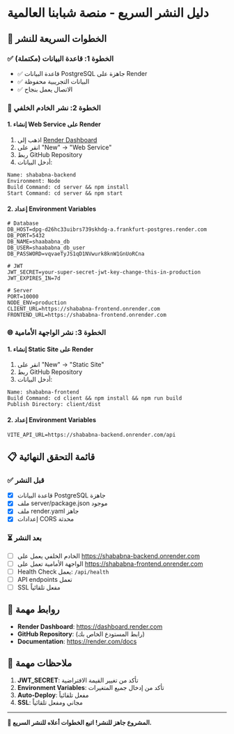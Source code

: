 # دليل النشر السريع - منصة شبابنا العالمية

## 🎯 **الخطوات السريعة للنشر**

### ✅ **الخطوة 1: قاعدة البيانات (مكتملة)**

- ✅ قاعدة البيانات PostgreSQL جاهزة على Render
- ✅ البيانات التجريبية محفوظة
- ✅ الاتصال يعمل بنجاح

### 🚀 **الخطوة 2: نشر الخادم الخلفي**

#### 1. إنشاء Web Service على Render

1. اذهب إلى [Render Dashboard](https://dashboard.render.com)
2. انقر على "New" → "Web Service"
3. ربط GitHub Repository
4. أدخل البيانات:

```
Name: shababna-backend
Environment: Node
Build Command: cd server && npm install
Start Command: cd server && npm start
```

#### 2. إعداد Environment Variables

```env
# Database
DB_HOST=dpg-d26hc33uibrs739skhdg-a.frankfurt-postgres.render.com
DB_PORT=5432
DB_NAME=shaababna_db
DB_USER=shaababna_db_user
DB_PASSWORD=vqvaeTyJS1qD1NVwurk8knW1GnUoRCna

# JWT
JWT_SECRET=your-super-secret-jwt-key-change-this-in-production
JWT_EXPIRES_IN=7d

# Server
PORT=10000
NODE_ENV=production
CLIENT_URL=https://shababna-frontend.onrender.com
FRONTEND_URL=https://shababna-frontend.onrender.com
```

### 🌐 **الخطوة 3: نشر الواجهة الأمامية**

#### 1. إنشاء Static Site على Render

1. انقر على "New" → "Static Site"
2. ربط GitHub Repository
3. أدخل البيانات:

```
Name: shababna-frontend
Build Command: cd client && npm install && npm run build
Publish Directory: client/dist
```

#### 2. إعداد Environment Variables

```env
VITE_API_URL=https://shababna-backend.onrender.com/api
```

## 📋 **قائمة التحقق النهائية**

### ✅ قبل النشر

- [x] قاعدة البيانات PostgreSQL جاهزة
- [x] ملف server/package.json موجود
- [x] ملف render.yaml جاهز
- [x] إعدادات CORS محدثة

### ⏳ بعد النشر

- [ ] الخادم الخلفي يعمل على https://shababna-backend.onrender.com
- [ ] الواجهة الأمامية تعمل على https://shababna-frontend.onrender.com
- [ ] Health Check يعمل: `/api/health`
- [ ] API endpoints تعمل
- [ ] SSL مفعل تلقائياً

## 🔗 **روابط مهمة**

- **Render Dashboard**: https://dashboard.render.com
- **GitHub Repository**: (رابط المستودع الخاص بك)
- **Documentation**: https://render.com/docs

## 🚨 **ملاحظات مهمة**

1. **JWT_SECRET**: تأكد من تغيير القيمة الافتراضية
2. **Environment Variables**: تأكد من إدخال جميع المتغيرات
3. **Auto-Deploy**: مفعل تلقائياً
4. **SSL**: مجاني ومفعل تلقائياً

---

**🎉 المشروع جاهز للنشر! اتبع الخطوات أعلاه للنشر السريع.**
